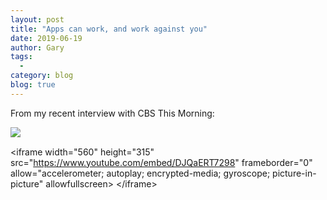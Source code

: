 ```yaml
---
layout: post
title: "Apps can work, and work against you"
date: 2019-06-19
author: Gary
tags:
  - 
category: blog
blog: true
---
```


From my recent interview with CBS This Morning:

![ ](https://www.youtube.com/embed/DJQaERT7298)

\<iframe width="560" height="315" src="https://www.youtube.com/embed/DJQaERT7298" frameborder="0" allow="accelerometer; autoplay; encrypted-media; gyroscope; picture-in-picture" allowfullscreen\> \</iframe\>